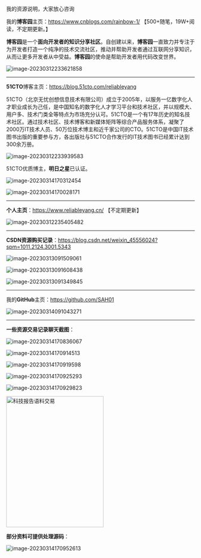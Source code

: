 我的资源说明，大家放心咨询

我的**博客园**主页：https://www.cnblogs.com/rainbow-1/ 【500+随笔，19W+阅读，不定期更新。】

**博客园**是一个**面向开发者的知识分享社区**。自创建以来，**博客园**一直致力并专注于为开发者打造一个纯净的技术交流社区，推动并帮助开发者通过互联网分享知识，从而让更多开发者从中受益。**博客园**的使命是帮助开发者用代码改变世界。

![image-20230312233621858](https://raw.githubusercontent.com/SAH01/wordpress-img/master/imgs/202303140911783.png)



-------



**51CTO**博客主页：https://blog.51cto.com/reliableyang

51CTO（北京无忧创想信息技术有限公司）成立于2005年，以服务一亿数字化人才职业成长为己任，是中国知名的数字化人才学习平台和技术社区，并以规模大、用户多、技术门类全等特点为市场充分认可。51CTO是一个有17年历史的知名技术社区。通过技术社区、技术博客和新媒体矩阵等综合产品服务体系，凝聚了2000万IT技术人员、50万位技术博主和近千家公司的CTO。51CTO是中国IT技术图书出版的重要参与方，各出版社与51CTO合作发行的IT技术图书已经累计达到300余万册。

![image-20230312233939583](https://raw.githubusercontent.com/SAH01/wordpress-img/master/imgs/202303140911784.png)

51CTO优质博主，**明日之星**已认证。

![image-20230314170312454](https://raw.githubusercontent.com/SAH01/wordpress-img/master/imgs/202303141710620.png)

![image-20230314170028171](https://raw.githubusercontent.com/SAH01/wordpress-img/master/imgs/202303141710625.png)



-----



**个人主页**：https://www.reliableyang.cn/ 【不定期更新】

![image-20230312235405482](https://raw.githubusercontent.com/SAH01/wordpress-img/master/imgs/202303140911785.png)



-----



**CSDN资源购买记录**：https://blog.csdn.net/weixin_45556024?spm=1011.2124.3001.5343

![image-20230313091509061](https://raw.githubusercontent.com/SAH01/wordpress-img/master/imgs/202303140911786.png)

![image-20230313091608438](https://raw.githubusercontent.com/SAH01/wordpress-img/master/imgs/202303140911787.png)

![image-20230313091349845](https://raw.githubusercontent.com/SAH01/wordpress-img/master/imgs/202303140911788.png)



-----



我的**GitHub**主页：https://github.com/SAH01

![image-20230314091043271](https://raw.githubusercontent.com/SAH01/wordpress-img/master/imgs/202303140911079.png)



-----



**一些资源交易记录聊天截图**：

![image-20230314170836067](https://raw.githubusercontent.com/SAH01/wordpress-img/master/imgs/202303141710626.png)

![image-20230314170914513](https://raw.githubusercontent.com/SAH01/wordpress-img/master/imgs/202303141710627.png)

![image-20230314170919598](https://raw.githubusercontent.com/SAH01/wordpress-img/master/imgs/202303141710628.png)

![image-20230314170925293](https://raw.githubusercontent.com/SAH01/wordpress-img/master/imgs/202303141710629.png)

![image-20230314170929823](https://raw.githubusercontent.com/SAH01/wordpress-img/master/imgs/202303141710630.png)

<img src="https://www.reliableyang.cn/wp-content/uploads/2023/03/988a50debec0dc80ce7a97-198x300.jpg" alt="科技报告语料交易" width="260" height="350" class="size-medium wp-image-1039" />

**部分资料可提供处理源码**：

![image-20230314170952613](https://raw.githubusercontent.com/SAH01/wordpress-img/master/imgs/202303141710631.png)